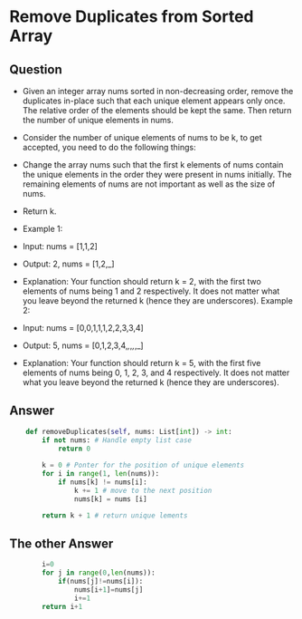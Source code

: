 # Remove Duplicates from Sorted Array

## Question

* Given an integer array nums sorted in non-decreasing order, remove the duplicates in-place such that each unique element appears only once. The relative order of the elements should be kept the same. Then return the number of unique elements in nums.

* Consider the number of unique elements of nums to be k, to get accepted, you need to do the following things:

* Change the array nums such that the first k elements of nums contain the unique elements in the order they were present in nums initially. The remaining elements of nums are not important as well as the size of nums.

* Return k.

* Example 1:

- Input: nums = [1,1,2]
- Output: 2, nums = [1,2,_]
- Explanation: Your function should return k = 2, with the first two elements of nums being 1 and 2 respectively.
It does not matter what you leave beyond the returned k (hence they are underscores).
Example 2:

- Input: nums = [0,0,1,1,1,2,2,3,3,4]
- Output: 5, nums = [0,1,2,3,4,_,_,_,_,_]
- Explanation: Your function should return k = 5, with the first five elements of nums being 0, 1, 2, 3, and 4 respectively.
It does not matter what you leave beyond the returned k (hence they are underscores).


## Answer

```python
    def removeDuplicates(self, nums: List[int]) -> int:
        if not nums: # Handle empty list case
            return 0
        
        k = 0 # Ponter for the position of unique elements
        for i in range(1, len(nums)):
            if nums[k] != nums[i]:
                k += 1 # move to the next position
                nums[k] = nums [i]

        return k + 1 # return unique lements
```

## The other Answer

```python
        i=0
        for j in range(0,len(nums)):     
            if(nums[j]!=nums[i]):
                nums[i+1]=nums[j]
                i+=1
        return i+1       
```
